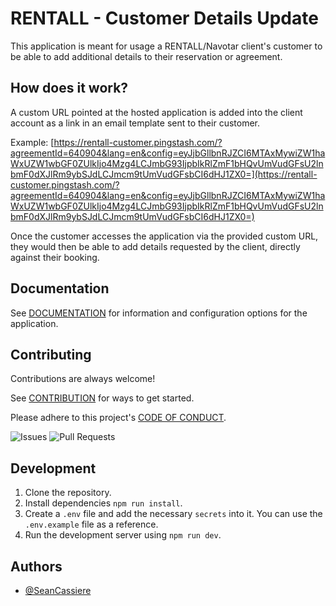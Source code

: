 # RENTALL - Customer Details Update

This application is meant for usage a RENTALL/Navotar client's customer to be able to add additional details to their reservation or agreement.

## How does it work?

A custom URL pointed at the hosted application is added into the client account as a link in an email template sent to their customer.

Example: [https://rentall-customer.pingstash.com/?agreementId=640904&lang=en&config=eyJjbGllbnRJZCI6MTAxMywiZW1haWxUZW1wbGF0ZUlkIjo4Mzg4LCJmbG93IjpbIkRlZmF1bHQvUmVudGFsU2lnbmF0dXJlRm9ybSJdLCJmcm9tUmVudGFsbCI6dHJ1ZX0=](https://rentall-customer.pingstash.com/?agreementId=640904&lang=en&config=eyJjbGllbnRJZCI6MTAxMywiZW1haWxUZW1wbGF0ZUlkIjo4Mzg4LCJmbG93IjpbIkRlZmF1bHQvUmVudGFsU2lnbmF0dXJlRm9ybSJdLCJmcm9tUmVudGFsbCI6dHJ1ZX0=)

Once the customer accesses the application via the provided custom URL, they would then be able to add details requested by the client, directly against their booking.

## Documentation

See [DOCUMENTATION](DOCUMENTATION.md) for information and configuration options for the application.

## Contributing

Contributions are always welcome!

See [CONTRIBUTION](CONTRIBUTION.md) for ways to get started.

Please adhere to this project's [CODE OF CONDUCT](CODE_OF_CONDUCT.md).

![Issues](https://img.shields.io/github/issues/SeanCassiere/nv-reservation-cc-update)
![Pull Requests](https://img.shields.io/github/issues-pr-closed/SeanCassiere/nv-reservation-cc-update)

## Development

1. Clone the repository.
2. Install dependencies `npm run install`.
3. Create a `.env` file and add the necessary `secrets` into it. You can use the `.env.example` file as a reference.
4. Run the development server using `npm run dev`.

## Authors

- [@SeanCassiere](https://github.com/SeanCassiere)
